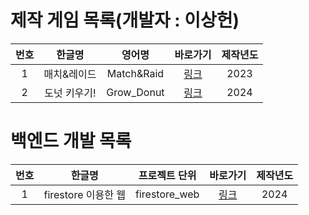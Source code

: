 # 제작 게임 목록(개발자 : 이상헌)

|번호|한글명|영어명|바로가기|제작년도|
|:----:|:----:|:-----:|:-----:|:----:|
|1|매치&레이드|Match&Raid|[링크](https://j0462.github.io/MatchRaid/)|2023|
|2|도넛 키우기!|Grow_Donut|[링크](https://j0462.github.io/Growdonut/)|2024|


# 백엔드 개발 목록
|번호|한글명|프로젝트 단위|바로가기|제작년도|
|:----:|:----:|:-----:|:-----:|:----:|
|1|firestore 이용한 웹|firestore_web|[링크](https://j0462.github.io/Web/)|2024|
